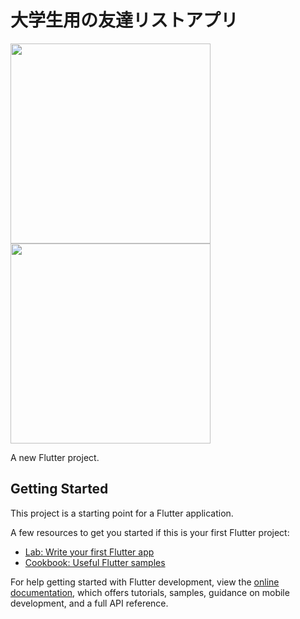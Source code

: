 # 大学生用の友達リストアプリ

<img src="https://github.com/user-attachments/assets/e7a3798d-988d-488a-92f8-74055ce6738f" width="320">
<img src="https://github.com/user-attachments/assets/dd3a9a10-454b-42f5-9d10-a60eae383944" width="320">



A new Flutter project.

## Getting Started

This project is a starting point for a Flutter application.

A few resources to get you started if this is your first Flutter project:

- [Lab: Write your first Flutter app](https://docs.flutter.dev/get-started/codelab)
- [Cookbook: Useful Flutter samples](https://docs.flutter.dev/cookbook)

For help getting started with Flutter development, view the
[online documentation](https://docs.flutter.dev/), which offers tutorials,
samples, guidance on mobile development, and a full API reference.
